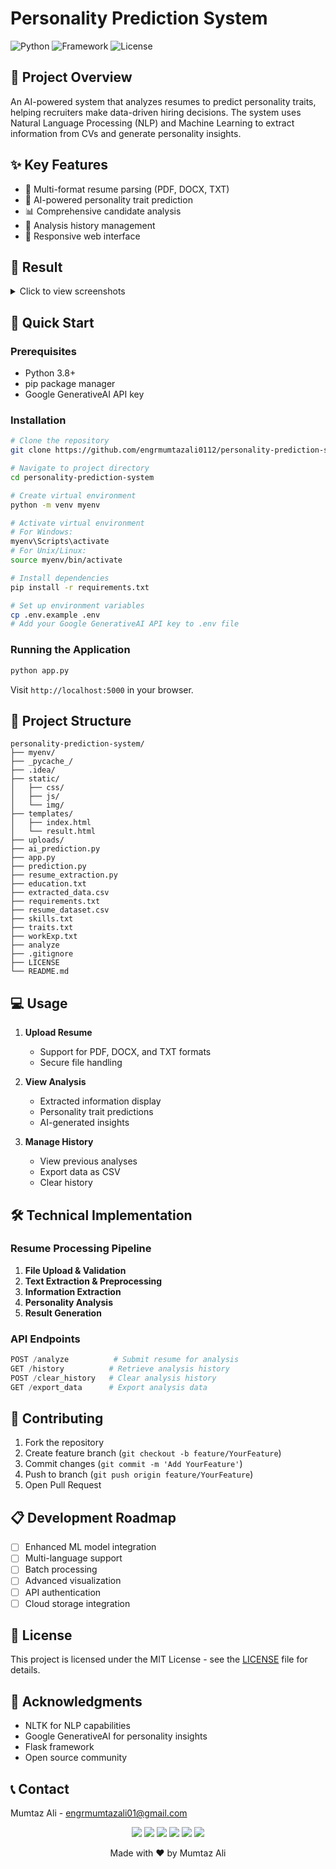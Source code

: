 # Personality Prediction System
![Python](https://img.shields.io/badge/python-3.8+-blue.svg)
![Framework](https://img.shields.io/badge/framework-flask-green.svg)
![License](https://img.shields.io/badge/license-MIT-blue.svg)

## 🎯 Project Overview
An AI-powered system that analyzes resumes to predict personality traits, helping recruiters make data-driven hiring decisions. The system uses Natural Language Processing (NLP) and Machine Learning to extract information from CVs and generate personality insights.

## ✨ Key Features
- 📄 Multi-format resume parsing (PDF, DOCX, TXT)
- 🤖 AI-powered personality trait prediction
- 📊 Comprehensive candidate analysis
- 💾 Analysis history management
- 📱 Responsive web interface

## 📸 Result

<details>
<summary>Click to view screenshots</summary>

![1](https://github.com/user-attachments/assets/97c2a4fe-15ba-4856-af9a-87e4a5ad79b7)

![2](https://github.com/user-attachments/assets/0b3aee98-8a49-4638-bd91-24e7c139be81)

![Resumi-1-images-0](https://github.com/user-attachments/assets/dc352ae2-3efb-4577-954a-b5609eb79cec)

![Resumi-1-images-1](https://github.com/user-attachments/assets/0d7e9e0d-8afc-4622-8127-908213680a2a)

![Resumi-1](https://github.com/user-attachments/assets/989b6357-2b55-4b9d-80f8-db64aff5cfc3)

![Resumi-1b](https://github.com/user-attachments/assets/99c5d6f9-3f70-4867-93be-800600e5626b)

![Resumi-3](https://github.com/user-attachments/assets/48fd73d9-178c-4a0f-b1dd-cd378325da9e)

![Resumi-3](https://github.com/user-attachments/assets/d6f29466-88ce-4cf3-9be0-ff208b3dcb9d)

![Resumi-3b](https://github.com/user-attachments/assets/ea3a9f49-0cd5-4cfb-9033-5242439ba154)

![Resumi-4](https://github.com/user-attachments/assets/4302655b-e978-41cd-b162-26b97c48ea3e)

![Resumi-4](https://github.com/user-attachments/assets/b76a5eca-c1ba-49d4-b71c-1696cd5bbf3b)

![Resumi-4b](https://github.com/user-attachments/assets/0570fad2-05b9-477a-a8ee-588ee1b415a2)

</details>


## 🚀 Quick Start

### Prerequisites
- Python 3.8+
- pip package manager
- Google GenerativeAI API key

### Installation
```bash
# Clone the repository
git clone https://github.com/engrmumtazali0112/personality-prediction-system.git

# Navigate to project directory
cd personality-prediction-system

# Create virtual environment
python -m venv myenv

# Activate virtual environment
# For Windows:
myenv\Scripts\activate
# For Unix/Linux:
source myenv/bin/activate

# Install dependencies
pip install -r requirements.txt

# Set up environment variables
cp .env.example .env
# Add your Google GenerativeAI API key to .env file
```

### Running the Application
```bash
python app.py
```
Visit `http://localhost:5000` in your browser.

## 📁 Project Structure
```
personality-prediction-system/
├── myenv/
├── _pycache_/
├── .idea/
├── static/
│   ├── css/
│   ├── js/
│   └── img/
├── templates/
│   ├── index.html
│   └── result.html
├── uploads/
├── ai_prediction.py
├── app.py
├── prediction.py
├── resume_extraction.py
├── education.txt
├── extracted_data.csv
├── requirements.txt
├── resume_dataset.csv
├── skills.txt
├── traits.txt
├── workExp.txt
├── analyze
├── .gitignore
├── LICENSE
└── README.md
```

## 💻 Usage

1. **Upload Resume**
   - Support for PDF, DOCX, and TXT formats
   - Secure file handling

2. **View Analysis**
   - Extracted information display
   - Personality trait predictions
   - AI-generated insights

3. **Manage History**
   - View previous analyses
   - Export data as CSV
   - Clear history

## 🛠️ Technical Implementation

### Resume Processing Pipeline
1. **File Upload & Validation**
2. **Text Extraction & Preprocessing**
3. **Information Extraction**
4. **Personality Analysis**
5. **Result Generation**

### API Endpoints
```python
POST /analyze          # Submit resume for analysis
GET /history          # Retrieve analysis history
POST /clear_history   # Clear analysis history
GET /export_data      # Export analysis data
```

## 🤝 Contributing

1. Fork the repository
2. Create feature branch (`git checkout -b feature/YourFeature`)
3. Commit changes (`git commit -m 'Add YourFeature'`)
4. Push to branch (`git push origin feature/YourFeature`)
5. Open Pull Request

## 📋 Development Roadmap

- [ ] Enhanced ML model integration
- [ ] Multi-language support
- [ ] Batch processing
- [ ] Advanced visualization
- [ ] API authentication
- [ ] Cloud storage integration

## 📄 License
This project is licensed under the MIT License - see the [LICENSE](https://github.com/engrmumtazali0112/Personality-Prediction-System-via-CV-Analysis/blob/main/LICENSE) file for details.


## 🙏 Acknowledgments
- NLTK for NLP capabilities
- Google GenerativeAI for personality insights
- Flask framework
- Open source community

## 📞 Contact

Mumtaz Ali - [engrmumtazali01@gmail.com](mailto:engrmumtazali01@gmail.com)

<p align="center">
  <a href="mailto:engrmumtazali01@gmail.com"><img src="https://img.shields.io/badge/Email-D14836?style=for-the-badge&logo=gmail&logoColor=white"/></a>
  <a href="https://www.linkedin.com/in/mumtaz-ali"><img src="https://img.shields.io/badge/LinkedIn-0077B5?style=for-the-badge&logo=linkedin&logoColor=white"/></a>
  <a href="https://www.instagram.com/its_maliyzi"><img src="https://img.shields.io/badge/Instagram-E4405F?style=for-the-badge&logo=instagram&logoColor=white"/></a>
  <a href="https://x.com/mumtazali1223/status/1846913595021328672?s=51"><img src="https://img.shields.io/badge/X-1DA1F2?style=for-the-badge&logo=x&logoColor=white"/></a>
  <a href="https://discord.gg/DZgwHzEb"><img src="https://img.shields.io/badge/Discord-7289DA?style=for-the-badge&logo=discord&logoColor=white"/></a>
  <a href="https://wa.me/923476338292" target="_blank"><img src="https://img.shields.io/badge/WhatsApp-25D366?style=for-the-badge&logo=whatsapp&logoColor=white"/></a>
</p>

<p align="center">Made with ❤️ by Mumtaz Ali</p>
